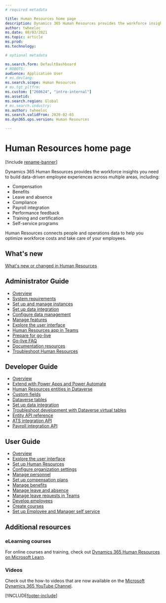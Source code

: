 ```yaml
---
# required metadata

title: Human Resources home page
description: Dynamics 365 Human Resources provides the workforce insights you need to build data-driven employee experiences across multiple areas.
author: twheeloc
ms.date: 08/03/2021
ms.topic: article
ms.prod: 
ms.technology: 

# optional metadata

ms.search.form: DefaultDashboard
# ROBOTS: 
audience: Application User
# ms.devlang: 
ms.search.scope: Human Resources
# ms.tgt_pltfrm: 
ms.custom: ["260624", "intro-internal"]
ms.assetid: 
ms.search.region: Global
# ms.search.industry: 
ms.author: twheeloc
ms.search.validFrom: 2020-02-03
ms.dyn365.ops.version: Human Resources

---
```


# Human Resources home page

[!include [rename-banner](~/includes/cc-data-platform-banner.md)]

Dynamics 365 Human Resources provides the workforce insights you need to build data-driven employee experiences across multiple areas, including:

- Compensation
- Benefits
- Leave and absence
- Compliance
- Payroll integration
- Performance feedback
- Training and certification
- Self-service programs

Human Resources connects people and operations data to help you optimize workforce costs and take care of your employees.

## What's new

[What's new or changed in Human Resources](hr-admin-whats-new.md)

## Administrator Guide

- [Overview](hr-admin-overview.md)</br>
- [System requirements](hr-admin-system-requirements.md)</br>
- [Set up and manage instances](hr-admin-setup-provision.md)</br>
- [Set up data integration](hr-admin-integration-choose-technology.md)</br>
- [Configure data management](../fin-ops-core/dev-itpro/data-entities/data-entities-data-packages.md?toc=/dynamics365/human-resources/toc.json)</br>
- [Manage features](hr-admin-manage-features.md)</br>
- [Explore the user interface](../fin-ops-core/fin-ops/get-started/user-interface-elements.md?toc=/dynamics365/human-resources/toc.json)</br>
- [Human Resources app in Teams](hr-admin-teams-leave-app.md)</br>
- [Prepare for go-live](hr-admin-go-live-prepare.md)</br>
- [Go-live FAQ](hr-admin-go-live-faq.md)</br>
- [Documentation resources](../fin-ops-core/fin-ops/get-started/help-overview.md?toc=/dynamics365/human-resources/toc.json)</br>
- [Troubleshoot Human Resources](../fin-ops-core/dev-itpro/lifecycle-services/lcs-support.md)

## Developer Guide

- [Overview](hr-developer-overview.md)</br>
- [Extend with Power Apps and Power Automate](hr-developer-power-apps.md)</br>
- [Human Resources entities in Dataverse](hr-developer-entities.md)</br>
- [Custom fields](hr-developer-custom-fields.md)</br>
- [Dataverse tables](hr-developer-entities.md)</br>
- [Set up data integration](hr-admin-integration-choose-technology.md)</br>
- [Troubleshoot development with Dataverse virtual tables](hr-developer-optimize-virtual-table-queries.md)</br>
- [Entity API reference](hr-developer-api-authentication.md)</br>
- [ATS integration API](hr-admin-integration-ats-api-introduction.md)</br>
- [Payroll integration API](hr-admin-integration-payroll-api-introduction.md)

## User Guide

- [Overview](hr-hrpro-overview.md)</br>
- [Explore the user interface](../fin-ops-core/fin-ops/get-started/user-interface-elements.md?toc=/dynamics365/human-resources/toc.json)</br>
- [Set up Human Resources](hr-setup-parameters.md)</br>
- [Configure organization settings](../fin-ops-core/fin-ops/organization-administration/organization-administration-home-page.md?toc=/dynamics365/human-resources/toc.json)</br>
- [Manage personnel](hr-personnel-departments-jobs-positions.md)</br>
- [Set up compensation plans](hr-compensation-overview.md)</br>
- [Manage benefits](hr-benefits-management-overview.md)</br>
- [Manage leave and absence](hr-leave-and-absence-overview.md)</br>
- [Manage leave requests in Teams](hr-teams-leave-app.md)</br>
- [Develop employees](hr-develop-performance-management-overview.md)</br>
- [Create courses](hr-learning-courses.md)</br>
- [Set up Employee and Manager self service](hr-employee-manager-self-service-overview.md)

## Additional resources

### eLearning courses
For online courses and training, check out [Dynamics 365 Human Resources on Microsoft Learn](/learn/browse/?products=dynamics-human-resources&expanded=dynamics-365).

### Videos

Check out the how-to videos that are now available on the [Microsoft Dynamics 365 YouTube Channel](https://www.youtube.com/channel/UCJGCg4rB3QSs8y_1FquelBQ).

[!INCLUDE[footer-include](../includes/footer-banner.md)]
